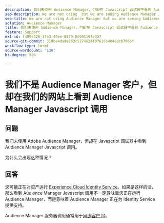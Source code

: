 ```yaml
---
description: 我们未使用 Audience Manager，但却在 Javascript 调试器中看到 Audience Manager Javascript 调用，这是为什么？
seo-description: We are not using  but we are seeing Audience Manager Javascript calls in the Javascript debugger - Why?
seo-title: We are not using Audience Manager but we are seeing Audience Manager Javascript calls in the Javascript debugger - Why?
solution: Audience Manager
title: 我们未使用 Audience Manager，但却在 Javascript 调试器中看到 Audience Manager Javascript 调用，这是为什么？
feature: Support
exl-id: f409e326-17b3-40ee-8570-8d99119fe337
source-git-commit: 319be4dade263c5274624f07616b404decb7066f
workflow-type: tm+mt
source-wordcount: '136'
ht-degree: 98%

---
```


# 我们不是 Audience Manager 客户，但却在我们的网站上看到 Audience Manager Javascript 调用

## 问题

我们未使用 Adobe Audience Manager，但却在 Javascript 调试器中看到 Audience Manager Javascript 调用。

为什么会出现这种情况？

## 回答

您可能正在对资产运行 [Experience Cloud Identity Service](https://experienceleague.adobe.com/docs/id-service/using/home.html)。如果是这样的话，那么看到 Audience Manager Javascript 调用不一定意味着您正在运行 Audience Manager，而是意味着 Audience Manager 正在为 Identity Service 提供支持。

Audience Manager 服务器调用通常用于[同步客户 ID](https://experienceleague.adobe.com/docs/id-service/using/id-service-api/methods/setcustomerids.html)。
